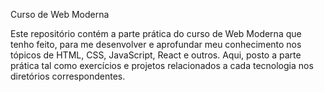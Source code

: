 Curso de Web Moderna

Este repositório contém a parte prática do curso de Web Moderna que tenho feito, para me desenvolver e aprofundar meu conhecimento nos tópicos de HTML, CSS, JavaScript, React e outros. Aqui, posto a parte prática tal como exercícios e projetos relacionados a cada tecnologia nos diretórios correspondentes.
